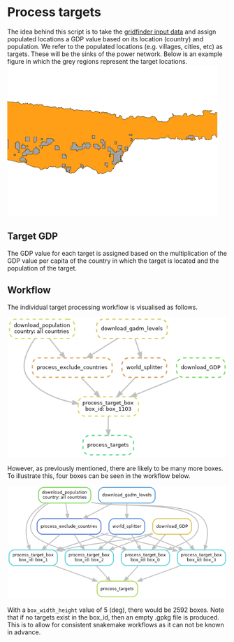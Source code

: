 # Process targets

The idea behind this script is to take the [gridfinder input data](../download/gridfinder.md)
and assign populated locations a GDP value based on its location (country) and population. We
refer to the populated locations (e.g. villages, cities, etc) as targets. These will be the
sinks of the power network. Below is an example figure in which the grey regions represent the
target locations. ![Target location example](../../img/targets.png)

## Target GDP

The GDP value for each target is assigned based on the multiplication of the GDP value per
capita of the country in which the target is located and the population of the target.

## Workflow

The individual target processing workflow is visualised as follows.

![Target workflow for box_1103](../../img/dag_targets.png)

However, as previously mentioned, there are likely to be many more boxes. To illustrate this, four boxes can be seen in the workflow below.

![Target workflow for multiple boxes](../../img/dag_targets_4.png)

With a `box_width_height` value of 5 (deg), there would be 2592 boxes. Note that if no targets exist in the box_id, then an empty .gpkg file is
produced. This is to allow for consistent snakemake workflows as it can not be known in advance.
